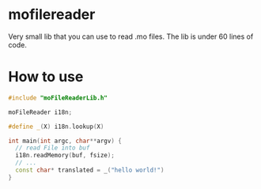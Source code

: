 mofilereader
============
Very small lib that you can use to read .mo files. The lib is under 60 lines of code.

How to use
==========

~~~c++
#include "moFileReaderLib.h"

moFileReader i18n;

#define _(X) i18n.lookup(X)

int main(int argc, char**argv) {
  // read File into buf
  i18n.readMemory(buf, fsize);
  // ...
  const char* translated = _("hello world!")
}
~~~
